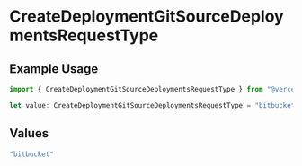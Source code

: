 # CreateDeploymentGitSourceDeploymentsRequestType

## Example Usage

```typescript
import { CreateDeploymentGitSourceDeploymentsRequestType } from "@vercel/sdk/models/operations";

let value: CreateDeploymentGitSourceDeploymentsRequestType = "bitbucket";
```

## Values

```typescript
"bitbucket"
```